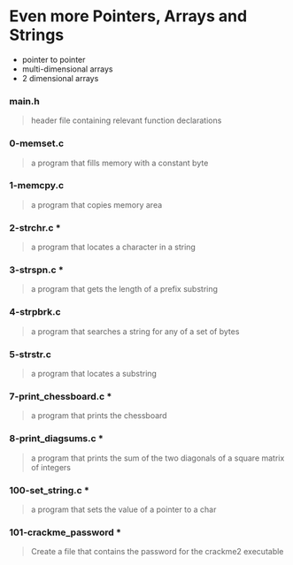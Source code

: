 # Even more Pointers, Arrays and Strings

- pointer to pointer
- multi-dimensional arrays
- 2 dimensional arrays

### main.h
> header file containing relevant function declarations

### 0-memset.c
> a program that fills memory with a constant byte

### 1-memcpy.c
> a program that copies memory area

### 2-strchr.c *
> a program that locates a character in a string

### 3-strspn.c *
> a program that gets the length of a prefix substring

### 4-strpbrk.c
> a program that searches a string for any of a set of bytes

### 5-strstr.c 
> a program that locates a substring

### 7-print_chessboard.c *
> a program that prints the chessboard

### 8-print_diagsums.c *
> a program that prints the sum of the two diagonals of a square matrix of integers

### 100-set_string.c *
> a program that sets the value of a pointer to a char

### 101-crackme_password *
> Create a file that contains the password for the crackme2 executable